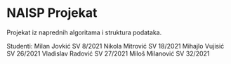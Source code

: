 # NAISP Projekat

Projekat iz naprednih algoritama i struktura podataka.

Studenti:
Milan Jovkić SV 8/2021
Nikola Mitrović SV 18/2021
Mihajlo Vujisić SV 26/2021
Vladislav Radović SV 27/2021
Miloš Milanović SV 32/2021